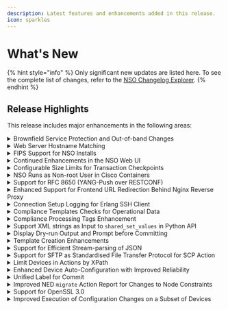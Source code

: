 ```yaml
---
description: Latest features and enhancements added in this release.
icon: sparkles
---
```


# What's New

{% hint style="info" %}
Only significant new updates are listed here. To see the complete list of changes, refer to the [NSO Changelog Explorer](https://developer.cisco.com/docs/nso/changelog-explorer/?from=6.3\&to=6.4).
{% endhint %}

## Release Highlights

This release includes major enhancements in the following areas:

<details>

<summary>Brownfield Service Protection and Out-of-band Changes</summary>

NSO now supports a new `confirm-network-state` commit mode for improved interoperation in the face of out-of-band changes. Using this commit mode, it is now possible to avoid provisioning pre-checks and pre-provisioning sync-from operations, even if there are out-of-band changes on NSO-managed devices.

Additionally, NSO introduces support for policy-defined handling of configuration data that overlaps with NSO-configured services. This eases coexistence with other systems and protects already provisioned services from unwanted modification.

Documentation Updates:

* Added a new section called [Out-of-band Interoperation](operation-and-usage/operations/out-of-band-interoperation.md).

</details>

<details>

<summary>Web Server Hostname Matching</summary>

NSO supports serving web traffic from multiple domains and IP addresses. This functionality is configured by `server-name` and `server-alias` settings in the `ncs.conf` file. In addition, the web server refuses to serve requests to other domain names and addresses by default, in order to not expose the system to redirect-related attacks. This functionality can be disabled, but that is strongly discouraged.

</details>

<details>

<summary>FIPS Support for NSO Installs</summary>

In NSO 6.5, we are introducing support for installing NSO in a [FIPS](https://www.nist.gov/itl/publications-0/federal-information-processing-standards-fips)-compliant mode. With this update, you can now install (or upgrade) NSO in the usual standard mode or in a more targeted FIPS mode to meet the specific crypto requirements of the FIPS 140-3 standard in your organization. Bear in mind that FIPS mode targets a very specific use case and should only be used in FIPS-restricted setups. For most installs, the standard mode is the way to go.

Be advised as well that Cisco's FIPS support is currently limited only to installer-based setups and not available on Cisco-provided containers, but you do have the option to pursue a FIPS-compliant container setup independently.

Documentation Updates:

* Updated the [Installation and Deployment](administration/installation-and-deployment/) sections to add new details about installing and upgrading NSO in a FIPS-compliant setup. Specific details are covered in the sections for [System Install](administration/installation-and-deployment/system-install.md), [Local Install](administration/installation-and-deployment/local-install.md), and [Upgrade NSO](administration/installation-and-deployment/upgrade-nso.md).

</details>

<details>

<summary>Continued Enhancements in the NSO Web UI</summary>

This release brings more improvements to extend the design and functionality of the NSO Web UI. This time, we have implemented substantial new updates in the Web UI tools, namely the Package Manager (now called Packages), Alarms, and Compliance Reporting. More specifically:

* The Packages tool now benefits from an all-new design coherent with Cisco's design philosophy. It also includes new feature updates to handle package management in the Web UI in a more detailed and appealing manner.
* The Alarms tool now offers a vastly updated design as well as improved functionality to handle NSO alarms. Users will see enhancements in the information and options to interact with alarms.
* New improvements have also been made in the Compliance Reporting tool to offer more visual details via graphs in report results.

Documentation Updates:

* Updated the Web UI's Tools section to document new updates in the [Packages](operation-and-usage/webui/tools.md#d5e6487), [Alarms](operation-and-usage/webui/tools.md#d5e6565), and [Compliance Reporting](operation-and-usage/webui/tools.md#sec.webui_compliance) sections.

</details>

<details>

<summary>Configurable Size Limits for Transaction Checkpoints</summary>

Added new `ncs.conf` configuration to modify read-set and write-set size limits for transaction checkpoints.

Documentation Updates:

* Added a new [transaction checkpoint limits](development/core-concepts/nso-concurrency-model.md#automatic-retries-) section to the [NSO Concurrency Model](development/core-concepts/nso-concurrency-model.md) chapter.

</details>

<details>

<summary>NSO Runs as Non-root User in Cisco Containers</summary>

NSO is now installed with the `--run-as-user` option for build and production containers to run NSO from the non-root `nso` user that belongs to the `nso` user group.

Documentation Updates:

* Added a new [NSO Runs from a Non-Root User](whats-new.md#nso-runs-as-non-root-user-in-cisco-containers) section to the [Containerized NSO](administration/installation-and-deployment/containerized-nso.md) chapter.

</details>

<details>

<summary>Support for RFC 8650 (YANG-Push over RESTCONF)</summary>

Implemented support for RFC 8650, "Dynamic Subscription to YANG Events and Datastores over RESTCONF." This update enables subscribed notifications and Yang-Push functionality for RESTCONF. For more details, refer to RFC 8650 and the NSO documentation. Note that subtree filtering and JSON format are not yet supported and are planned for a future release.

Documentation Updates:

* Added a new section, [Dynamic Subscriptions](development/core-concepts/northbound-apis/restconf-api.md#dynamic-subscriptions), in the RESTCONF API documentation.

</details>

<details>

<summary>Enhanced Support for Frontend URL Redirection Behind Nginx Reverse Proxy</summary>



</details>

<details>

<summary>Connection Setup Logging for Erlang SSH Client</summary>



</details>

<details>

<summary>Compliance Templates Checks for Operational Data</summary>

Support has been added in compliance templates to read the live status of devices. This feature is optional and requires opting in. To activate this functionality, NEDs must be recompiled using the new ncsc flag `--ncs-with-operational-compliance`.&#x20;

Documentation Updates:

* Updated the [Compliance Reporting](operation-and-usage/operations/compliance-reporting.md#device-live-status-checks) section in Operation and Usage to add new details about live-status checks.

</details>

<details>

<summary>Compliance Processing Tags Enhancement</summary>

This release introduces new compliance template enhancements:

* A new `allow-empty` tag allows empty nodes to be considered compliant. Configurations that do not match will still fail.
* Support for enabling or disabling strict mode on parts of a compliance template. The `strict` tag can now be applied to sub-trees, allowing fine-grained control over strict compliance checking.

Updated Documentation:

* Updated the [Compliance Reporting](operation-and-usage/operations/compliance-reporting.md#additional-template-functionality) section in Operation and Usage to add new details about the tags.

</details>

<details>

<summary>Support XML strings as Input to <code>shared_set_values</code> in Python API</summary>



</details>

<details>

<summary>Display Dry-run Output and Prompt before Committing</summary>



</details>

<details>

<summary> Template Creation Enhancements</summary>

Added and extended support for generating templates based on device configuration structures:

* New Action: `/devices/create-template` enables creation of device templates from user-defined config paths.
* Extended Action: `/compliance/create-template` now supports generating compliance templates from specified config paths.
* New Action: `/services/create-template` allows creation of service templates and infers a resource-facing service model from config path structures. Outputs include the template and service model, optionally exportable as a service package.

Documentation Updates:

* Updated the [Device Manager](operation-and-usage/operations/nso-device-manager.md#generating-device-templates-from-configuration), [Templates](development/core-concepts/templates.md#ch_templates.templatize), and [Compliance Reporting](operation-and-usage/operations/compliance-reporting.md#device-configuration-checks) sections to add new details about this functionality.

</details>

<details>

<summary>Support for Efficient Stream-parsing of JSON</summary>



</details>

<details>

<summary>Support for SFTP as Standardised File Transfer Protocol for SCP Action</summary>



</details>

<details>

<summary>Limit Devices in Actions by XPath</summary>



</details>

<details>

<summary>Enhanced Device Auto-Configuration with Improved Reliability</summary>

The device auto-configure feature in NSO is now more robust and reliable, with enhanced retry mechanisms to handle common deployment challenges. This update ensures smoother and more successful device onboarding in a wider range of network environments.

* Automatic Retry on Failure: The auto-configure process now automatically retries in scenarios where:
  * The device requires a commit operation before configuration can be copied.
  * The device is unreachable.
  * Concurrent auto-configuration processes are running for other devices.
* Granular Control: New global settings under `/devices/global-settings/auto-configure` allow administrators to fine-tune the retry behavior, controlling the number of attempts and the interval between them.
* Proactive Alerting: A new `auto-configure-failed` alarm is raised when the maximum number of retry attempts is exhausted, providing immediate notification of persistent auto-configuration failures.

</details>

<details>

<summary>Unified Label for Commit</summary>

This release adds `label` and `comment` as commit parameters across all northbound interfaces and actions supporting the `ncs-commit-params` grouping in the `tailf-ncs-devices` YANG module. These parameters will appear in rollback files, be propagated through the NSO cluster, and applied to devices where needed.

This update removes the need for the `tag` parameter in the commit queue, with `label` now serving as the primary method for event correlation. `label` will replace `commit-queue/tag` in all northbound events, allowing for better event tracking across NSO nodes.

While `rollback-label` and `rollback-comment` remain for rollback files, their use is discouraged in favor of the new `label` and `comment` parameters.

</details>

<details>

<summary>Improved NED <code>migrate</code> Action Report for Changes to Node Constraints</summary>



</details>

<details>

<summary>Support for OpenSSL 3.0</summary>

NSO has added support for OpenSSL 3.0 in this release. The Cisco SSL library in this regard has been updated to version 3.0.15.8.0.221 (ciscossl-3.0.15.8.0.221).

</details>

<details>

<summary>Improved Execution of Configuration Changes on a Subset of Devices</summary>



</details>
